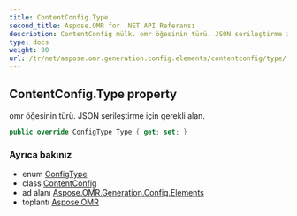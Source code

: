 ```yaml
---
title: ContentConfig.Type
second_title: Aspose.OMR for .NET API Referansı
description: ContentConfig mülk. omr öğesinin türü. JSON serileştirme için gerekli alan.
type: docs
weight: 90
url: /tr/net/aspose.omr.generation.config.elements/contentconfig/type/
---
```

## ContentConfig.Type property

omr öğesinin türü. JSON serileştirme için gerekli alan.

```csharp
public override ConfigType Type { get; set; }
```

### Ayrıca bakınız

* enum [ConfigType](../../../aspose.omr.generation.config.enums/configtype/)
* class [ContentConfig](../)
* ad alanı [Aspose.OMR.Generation.Config.Elements](../../contentconfig/)
* toplantı [Aspose.OMR](../../../)


